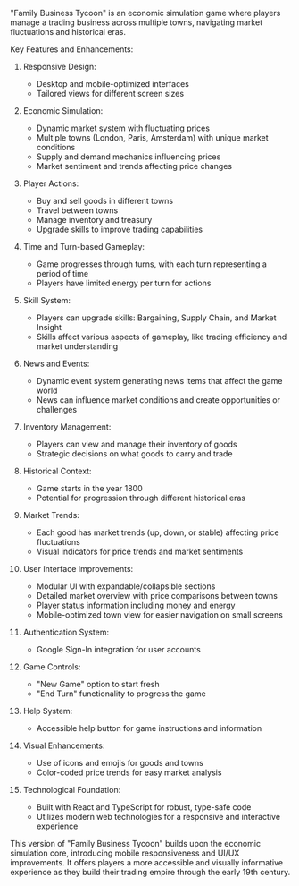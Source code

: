 "Family Business Tycoon" is an economic simulation game where players manage a trading business across multiple towns, navigating market fluctuations and historical eras.

Key Features and Enhancements:

1. Responsive Design:
   - Desktop and mobile-optimized interfaces
   - Tailored views for different screen sizes

2. Economic Simulation:
   - Dynamic market system with fluctuating prices
   - Multiple towns (London, Paris, Amsterdam) with unique market conditions
   - Supply and demand mechanics influencing prices
   - Market sentiment and trends affecting price changes

3. Player Actions:
   - Buy and sell goods in different towns
   - Travel between towns
   - Manage inventory and treasury
   - Upgrade skills to improve trading capabilities

4. Time and Turn-based Gameplay:
   - Game progresses through turns, with each turn representing a period of time
   - Players have limited energy per turn for actions

5. Skill System:
   - Players can upgrade skills: Bargaining, Supply Chain, and Market Insight
   - Skills affect various aspects of gameplay, like trading efficiency and market understanding

6. News and Events:
   - Dynamic event system generating news items that affect the game world
   - News can influence market conditions and create opportunities or challenges

7. Inventory Management:
   - Players can view and manage their inventory of goods
   - Strategic decisions on what goods to carry and trade

8. Historical Context:
   - Game starts in the year 1800
   - Potential for progression through different historical eras

9. Market Trends:
   - Each good has market trends (up, down, or stable) affecting price fluctuations
   - Visual indicators for price trends and market sentiments

10. User Interface Improvements:
    - Modular UI with expandable/collapsible sections
    - Detailed market overview with price comparisons between towns
    - Player status information including money and energy
    - Mobile-optimized town view for easier navigation on small screens

11. Authentication System:
    - Google Sign-In integration for user accounts

12. Game Controls:
    - "New Game" option to start fresh
    - "End Turn" functionality to progress the game

13. Help System:
    - Accessible help button for game instructions and information

14. Visual Enhancements:
    - Use of icons and emojis for goods and towns
    - Color-coded price trends for easy market analysis

15. Technological Foundation:
    - Built with React and TypeScript for robust, type-safe code
    - Utilizes modern web technologies for a responsive and interactive experience

This version of "Family Business Tycoon" builds upon the economic simulation core, introducing mobile responsiveness and UI/UX improvements. It offers players a more accessible and visually informative experience as they build their trading empire through the early 19th century.